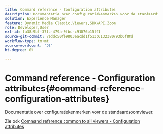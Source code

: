 ```yaml
---
title: Command reference - Configuration attributes
description: Documentatie over configuratiekenmerken voor de standaardzoomviewer.
solution: Experience Manager
feature: Dynamic Media Classic,Viewers,SDK/API,Zoom
role: Developer,User
exl-id: fa38a9bf-37fc-479a-9fbc-c91076b15f91
source-git-commit: 7eddc50fb9803eacdd1f513c6132380793b6f88d
workflow-type: tm+mt
source-wordcount: '32'
ht-degree: 0%

---
```


# Command reference - Configuration attributes{#command-reference-configuration-attributes}

Documentatie over configuratiekenmerken voor de standaardzoomviewer.

<!--<a id="section_F52FF0F139604447A870ABE6E1C03444"></a>-->

Zie ook [Command reference common to all viewers - Configuration attributes](../../../r-html5-viewer-20-cmdref-configattrib/r-html5-viewer-20-cmdref-configattrib.md#concept-850e0f2c49b949deb7cfbfd330d329bd)
